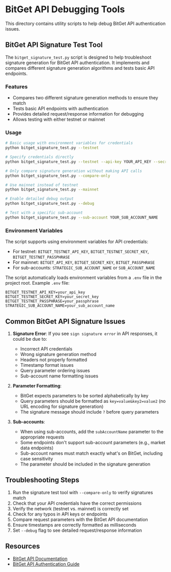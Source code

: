 # BitGet API Debugging Tools

This directory contains utility scripts to help debug BitGet API authentication issues.

## BitGet API Signature Test Tool

The `bitget_signature_test.py` script is designed to help troubleshoot signature generation for BitGet API authentication. It implements and compares different signature generation algorithms and tests basic API endpoints.

### Features

- Compares two different signature generation methods to ensure they match
- Tests basic API endpoints with authentication
- Provides detailed request/response information for debugging
- Allows testing with either testnet or mainnet

### Usage

```bash
# Basic usage with environment variables for credentials
python bitget_signature_test.py --testnet

# Specify credentials directly
python bitget_signature_test.py --testnet --api-key YOUR_API_KEY --secret-key YOUR_SECRET_KEY --passphrase YOUR_PASSPHRASE

# Only compare signature generation without making API calls
python bitget_signature_test.py --compare-only

# Use mainnet instead of testnet
python bitget_signature_test.py --mainnet

# Enable detailed debug output
python bitget_signature_test.py --debug

# Test with a specific sub-account
python bitget_signature_test.py --sub-account YOUR_SUB_ACCOUNT_NAME
```

### Environment Variables

The script supports using environment variables for API credentials:

- For testnet: `BITGET_TESTNET_API_KEY`, `BITGET_TESTNET_SECRET_KEY`, `BITGET_TESTNET_PASSPHRASE`
- For mainnet: `BITGET_API_KEY`, `BITGET_SECRET_KEY`, `BITGET_PASSPHRASE`
- For sub-accounts: `STRATEGIC_SUB_ACCOUNT_NAME` or `SUB_ACCOUNT_NAME`

The script automatically loads environment variables from a `.env` file in the project root. Example `.env` file:

```
BITGET_TESTNET_API_KEY=your_api_key
BITGET_TESTNET_SECRET_KEY=your_secret_key
BITGET_TESTNET_PASSPHRASE=your_passphrase
STRATEGIC_SUB_ACCOUNT_NAME=your_sub_account_name
```

## Common BitGet API Signature Issues

1. **Signature Error**: If you see `sign signature error` in API responses, it could be due to:
   - Incorrect API credentials
   - Wrong signature generation method
   - Headers not properly formatted
   - Timestamp format issues
   - Query parameter ordering issues
   - Sub-account name formatting issues

2. **Parameter Formatting**:
   - BitGet expects parameters to be sorted alphabetically by key
   - Query parameters should be formatted as `key=value&key2=value2` (no URL encoding for signature generation)
   - The signature message should include `?` before query parameters

3. **Sub-accounts**:
   - When using sub-accounts, add the `subAccountName` parameter to the appropriate requests
   - Some endpoints don't support sub-account parameters (e.g., market data endpoints)
   - Sub-account names must match exactly what's on BitGet, including case sensitivity
   - The parameter should be included in the signature generation

## Troubleshooting Steps

1. Run the signature test tool with `--compare-only` to verify signatures match
2. Check that your API credentials have the correct permissions
3. Verify the network (testnet vs. mainnet) is correctly set
4. Check for any typos in API keys or endpoints
5. Compare request parameters with the BitGet API documentation
6. Ensure timestamps are correctly formatted as milliseconds
7. Set `--debug` flag to see detailed request/response information

## Resources

- [BitGet API Documentation](https://bitgetlimited.github.io/apidoc/en/mix/)
- [BitGet API Authentication Guide](https://bitgetlimited.github.io/apidoc/en/mix/#signature)
